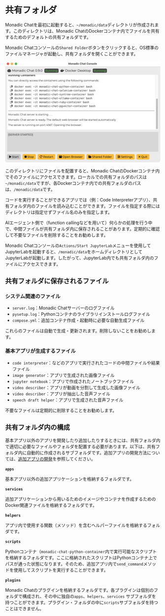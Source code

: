 # 共有フォルダ

Monadic Chatを最初に起動すると、`~/monadic/data`ディレクトリが作成されます。このディレクトリは、Monadic ChatのDockerコンテナ内でファイルを共有するためのデフォルトの共有フォルダです。

Monadic Chatコンソールの`Shared Folder`ボタンをクリックすると、OS標準のファイルマネージャが起動し、共有フォルダを開くことができます。

![Monadic Chat Console](./assets/images/monadic-chat-console.png ':size=700')

このディレクトリにファイルを配置すると、Monadic ChatのDockerコンテナ内でそのファイルにアクセスできます。ローカルでの共有フォルダのパスは`~/monadic/data`ですが、各Dockerコンテナ内での共有フォルダのパスは、`/monadic/data`です。

コードを実行することができるアプリでは（例：Code Interpreterアプリ）、共有フォルダ内のファイルを読み込むことができます。ファイルを指定する際にはディレクトリは指定せずファイル名のみを指定します。

AIエージェント側で（function callingなどを用いて）何らかの処理を行う中で、中間ファイルが共有フォルダ内に保存されることがあります。定期的に確認して不要なファイルを削除することをお勧めします。

Monadic Chatコンソールの`Actions/Start JupyterLab`メニューを使用してJupyterLabを起動すると、`/monadic/data`をホームディレクトリとしてJupyterLabが起動します。したがって、JupyterLab内でも共有フォルダ内のファイルにアクセスできます。

## 共有フォルダに保存されるファイル

### システム関連のファイル

- `server.log`：Monadic Chatサーバーのログファイル
- `pysetup.log`：Pythonコンテナのライブラリインストールログファイル
- `compose.yml`：追加コンテナ作成・起動時に必要な自動生成ファイル

これらのファイルは自動で生成・更新されます。削除しないことをお勧めします。

### 基本アプリが生成するファイル

- `code interpreter`：などのアプリで実行されたコードの中間ファイルや結果ファイル
- `image generator`：アプリで生成された画像ファイル
- `jupyter notebook`：アプリで作成されたノートブックファイル
- `video describer`：アプリが動画を分割して生成した画像ファイル
- `video describer`：アプリが抽出した音声ファイル
- `speech draft helper`：アプリで生成された音声ファイル

不要なファイルは定期的に削除することをお勧めします。

## 共有フォルダ内の構成

基本アプリ以外のアプリを開発したり追加したりするときには、共有フォルダ内で適切に必要なファイルやフォルダを配置する必要があります。以下は、共有フォルダ内に自動的に作成されるサブフォルダです。追加アプリの開発方法については、[追加アプリの開発](./developing-apps.md)を参照してください。

**`apps`**

基本アプリ以外の追加アプリケーションを格納するフォルダです。

**`services`**

追加アプリケーションから用いるためのイメージやコンテナを作成するためのDocker関連ファイルを格納するフォルダです。

**`helpers`**

アプリ内で使用する関数（メソッド）を含むヘルパーファイルを格納するフォルダです。

**`scripts`**

Pythonコンテナ（`monadic-chat-python-container`内で実行可能なスクリプトを格納するフォルダです。ここに格納されたスクリプトはPythonコンテナ上でパスが通った状態になります。そのため、追加アプリ内で`send_command`メソッドを使用してスクリプトを実行することができます。

**`plugins`**

Monadic Chatのプラグインを格納するフォルダです。各プラグインは個別のフォルダで構成され、その中に独自の`apps`、`helpers`、`services` サブフォルダを持つことができます。プラグイン・フォルダの中に`scripts`サブフォルダを持つことはできません。
